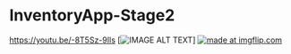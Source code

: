 # InventoryApp-Stage2


https://youtu.be/-8T5Sz-9Ils
[![IMAGE ALT TEXT](http://img.youtu.be/-8T5Sz-9Ils.jpg)]
<a href="https://imgflip.com/gif/27hiid"><img src="https://i.imgflip.com/27hiid.gif" title="made at imgflip.com"/></a>
